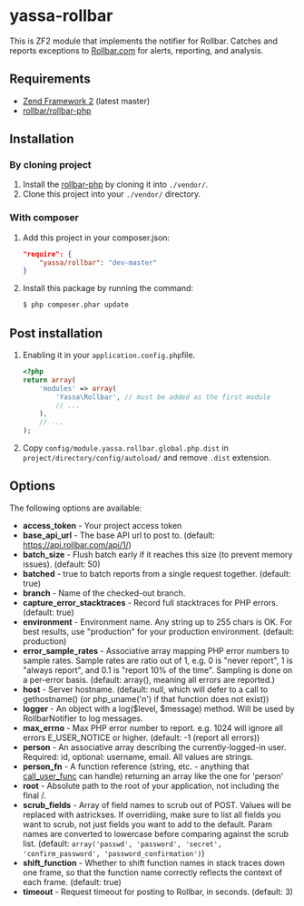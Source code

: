 yassa-rollbar
=============

This is ZF2 module that implements the notifier for Rollbar. Catches and reports
exceptions to [Rollbar.com](https://rollbar.com/) for alerts, reporting, and analysis.

Requirements
------------

* [Zend Framework 2](https://github.com/zendframework/zf2) (latest master)
* [rollbar/rollbar-php](https://github.com/rollbar/rollbar-php)

Installation
------------

### By cloning project

1. Install the [rollbar-php](https://github.com/rollbar/rollbar-php) by cloning it into `./vendor/`.
2. Clone this project into your `./vendor/` directory.

### With composer

1. Add this project in your composer.json:

    ```json
    "require": {
        "yassa/rollbar": "dev-master"
    }
    ```

2. Install this package by running the command:

    ```bash
    $ php composer.phar update
    ```

Post installation
-----------------

1. Enabling it in your `application.config.php`file.

    ```php
    <?php
    return array(
        'modules' => array(
            'Yassa\Rollbar', // must be added as the first module
            // ...
        ),
        // ...
    );
    ```

2. Copy `config/module.yassa.rollbar.global.php.dist` in `project/directory/config/autoload/` and
    remove `.dist` extension.

Options
-------

The following options are available:

- **access_token** - Your project access token
- **base_api_url** - The base API url to post to. (default: https://api.rollbar.com/api/1/)
- **batch_size** - Flush batch early if it reaches this size (to prevent memory issues). (default: 50)
- **batched** - true to batch reports from a single request together. (default: true)
- **branch** - Name of the checked-out branch.
- **capture_error_stacktraces** - Record full stacktraces for PHP errors. (default: true)
- **environment** - Environment name. Any string up to 255 chars is OK. For best results, use
  "production" for your production environment. (default: production)
- **error_sample_rates** - Associative array mapping PHP error numbers to sample rates.
  Sample rates are ratio out of 1, e.g. 0 is "never report", 1 is "always report", and 0.1 is
  "report 10% of the time". Sampling is done on a per-error basis. (default: array(), meaning
  all errors are reported.)
- **host** - Server hostname. (default: null, which will defer to a call to gethostname()
  (or php_uname('n') if that function does not exist))
- **logger** - An object with a log($level, $message) method. Will be used by RollbarNotifier to log messages.
- **max_errno** - Max PHP error number to report. e.g. 1024 will ignore all
  errors E_USER_NOTICE or higher. (default: -1 (report all errors))
- **person** - An associative array describing the currently-logged-in user.
  Required: id, optional: username, email. All values are strings.
- **person_fn** - A function reference (string, etc. - anything that
  [call_user_func](http://php.net/call_user_func) can handle) returning an
  array like the one for 'person'
- **root** - Absolute path to the root of your application, not including the final /.
- **scrub_fields** - Array of field names to scrub out of POST. Values will be
  replaced with astrickses. If overridiing, make sure to list all fields you want
  to scrub, not just fields you want to add to the default. Param names are
  converted to lowercase before comparing against the scrub list. (default:
  `array('passwd', 'password', 'secret', 'confirm_password', 'password_confirmation')`)
- **shift_function** - Whether to shift function names in stack traces down one frame,
  so that the function name correctly reflects the context of each frame. (default: true)
- **timeout** - Request timeout for posting to Rollbar, in seconds. (default: 3)